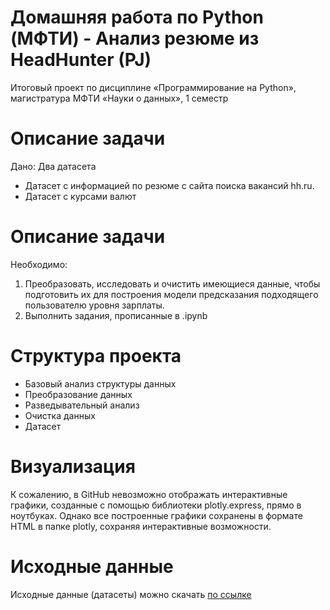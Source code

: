 # Домашняя работа по Python (МФТИ) - Анализ резюме из HeadHunter (PJ)
Итоговый проект по дисциплине «Программирование на Python», магистратура МФТИ «Науки о данных», 1 семестр

# Описание задачи
Дано: Два датасета
- Датасет с информацией по резюме с сайта поиска вакансий hh.ru.
- Датасет с курсами валют

# Описание задачи
Необходимо:
1. Преобразовать, исследовать и очистить имеющиеся данные, чтобы подготовить их для построения модели предсказания подходящего пользователю уровня зарплаты.
2. Выполнить задания, прописанные в .ipynb

# Структура проекта
- Базовый анализ структуры данных
- Преобразование данных
- Разведывательный анализ
- Очистка данных
- Датасет

# Визуализация
К сожалению, в GitHub невозможно отображать интерактивные графики, созданные с помощью библиотеки plotly.express, прямо в ноутбуках. Однако все построенные графики сохранены в формате HTML в папке plotly, сохраняя интерактивные возможности.

# Исходные данные
Исходные данные (датасеты) можно скачать [по ссылке](https://disk.yandex.ru/d/OMtcxDqy-RXU6A)
